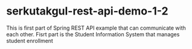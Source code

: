 # serkutakgul-rest-api-demo-1-2

This is first part of Spring REST API example that can communicate with each other. Fisrt part is the Student Information System that manages student enrollment
